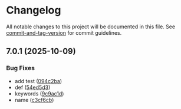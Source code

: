 # Changelog

All notable changes to this project will be documented in this file. See [commit-and-tag-version](https://github.com/absolute-version/commit-and-tag-version) for commit guidelines.

## 7.0.1 (2025-10-09)


### Bug Fixes

* add test ([094c2ba](https://github.com/Cap-go/capacitor-admob/commit/094c2bab7f4f045f0269d8f8567283eb2342fcf2))
* def ([54ed5d3](https://github.com/Cap-go/capacitor-admob/commit/54ed5d31a380b5c4f478e887fe3f365e94dd6e3e))
* keywords ([9c9ac1d](https://github.com/Cap-go/capacitor-admob/commit/9c9ac1db6c6c23d3a9e7d46d5a54f495e33825f1))
* name ([c3cf6cb](https://github.com/Cap-go/capacitor-admob/commit/c3cf6cbc53b125571edc859e2d6c276ae22012e0))
